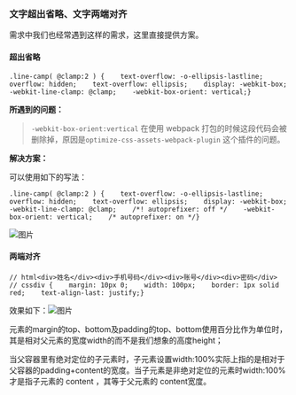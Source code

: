 ### **文字超出省略、文字两端对齐**

需求中我们也经常遇到这样的需求，这里直接提供方案。

#### **超出省略**

```
.line-camp( @clamp:2 ) {    text-overflow: -o-ellipsis-lastline;    overflow: hidden;    text-overflow: ellipsis;    display: -webkit-box;    -webkit-line-clamp: @clamp;    -webkit-box-orient: vertical;}
```



**所遇到的问题：**

> `-webkit-box-orient:vertical` 在使用 webpack 打包的时候这段代码会被删除掉，原因是`optimize-css-assets-webpack-plugin` 这个插件的问题。

**解决方案：**

可以使用如下的写法：

```
.line-camp( @clamp:2 ) {    text-overflow: -o-ellipsis-lastline;    overflow: hidden;    text-overflow: ellipsis;    display: -webkit-box;    -webkit-line-clamp: @clamp;    /*! autoprefixer: off */    -webkit-box-orient: vertical;    /* autoprefixer: on */}
```

![图片](https://mmbiz.qpic.cn/mmbiz_png/iccXN8sGPLT4hFEAdGrN8C406yW3fS6KxK2X5sySTIf0kepicBgPT5nDGLB0ufTibhSqmbuDibOMu9tmWqOYq57KRw/640?wx_fmt=png&tp=webp&wxfrom=5&wx_lazy=1&wx_co=1)

#### **两端对齐**

```
// html<div>姓名</div><div>手机号码</div><div>账号</div><div>密码</div>
// cssdiv {    margin: 10px 0;    width: 100px;    border: 1px solid red;    text-align-last: justify;}
```

效果如下：![图片](https://mmbiz.qpic.cn/mmbiz_png/iccXN8sGPLT4hFEAdGrN8C406yW3fS6Kx11VibqObrV7cKiaXJzVwx08gemBYK0QX1sdCicQUpNbQ5G6THUcWWPOfQ/640?wx_fmt=png&tp=webp&wxfrom=5&wx_lazy=1&wx_co=1)





元素的margin的top、bottom及padding的top、bottom使用百分比作为单位时，其是相对父元素的宽度width的而不是我们想象的高度height；



当父容器里有绝对定位的子元素时，子元素设置width:100%实际上指的是相对于父容器的padding+content的宽度。当子元素是非绝对定位的元素时width:100%才是指子元素的 content ，其等于父元素的 content宽度。